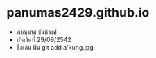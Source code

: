 # panumas2429.github.io
* ภาณุมาศ ขันติวงศ์ 
* เกิดวันที่ 29/09/2542
* ชื่อเล่น ฝัน
git add a'kung.jpg
